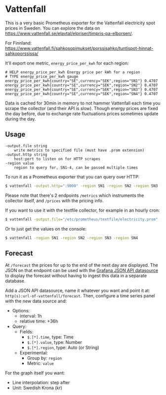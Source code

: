 # Vattenfall

This is a very basic Prometheus exporter for the Vattenfall electricity spot
prices in Sweden. You can explore the data on https://www.vattenfall.se/elavtal/elpriser/timpris-pa-elborsen/.

For Finnland: https://www.vattenfall.fi/sahkosopimukset/porssisahko/tuntispot-hinnat-sahkoporssissa/

It'll export one metric, `energy_price_per_kwh` for each region:

```
# HELP energy_price_per_kwh Energy price per kWh for a region
# TYPE energy_price_per_kwh gauge
energy_price_per_kwh{country="SE",currency="SEK",region="SN1"} 0.4707
energy_price_per_kwh{country="SE",currency="SEK",region="SN2"} 0.4707
energy_price_per_kwh{country="SE",currency="SEK",region="SN3"} 0.4707
energy_price_per_kwh{country="SE",currency="SEK",region="SN4"} 0.4707
```

Data is cached for 30min in memory to not hammer Vattenfall each time you
scrape the collector (and their API is slow). Though energy prices are
fixed the day before, due to exchange rate fluctuations prices sometimes
update during the day.

## Usage

```
-output.file string
    write metrics to specified file (must have .prom extension)
-output.http string
    host:port to listen on for HTTP scrapes
-region value
    region to query for, SN1-4, can be passed multiple times
```

To run it as a Prometheus exporter that you can query over HTTP:

```sh
$ vattenfall -output.http=":9000" -region SN1 -region SN2 -region SN3 -region SN4
```

Please note that there's 2 endpoints `/metrics` which instruments the
collector itself, and `/prices` with the pricing info.

If you want to use it with the textfile collector, for example in an hourly cron:

```sh
$ vattenfall -output.file="/etc/prometheus/textfile/electricity.prom" -region SN1 -region SN2 -region SN3 -region SN4
```

Or to just get the values on the console:

```sh
$ vattenfall -region SN1 -region SN2 -region SN3 -region SN4
```

## Forecast

At `/forecast` the prices for up to the end of the next day are displayed. The
JSON on that endpoint can be used with the [Grafana JSON API datasource](https://grafana.com/grafana/plugins/marcusolsson-json-datasource/)
to display the forecast without having to ingest this data in a separate
database.

Add a JSON API datasource, name it whatever you want and point it at:
`http(s):url-of-vattenfall/forecast`. Then, configure a time series panel with
the new data source and:

* Options:
  * interval: 1h
  * relative time: +36h
* Query:
  * Fields:
    * `$.[*].time`, type: Time
    * `$.[*].value`, type: Number
    * `$.[*].region`, type: Auto (or String)
  * Experimental:
    * Group by: `region`
    * Metric: `value`

For the graph itself you want:
* Line interpolation: step after
* Unit: Swedish Krona (kr)
